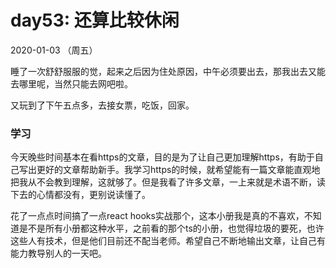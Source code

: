 # day53: 还算比较休闲
2020-01-03 （周五）

睡了一次舒舒服服的觉，起来之后因为住处原因，中午必须要出去，那我出去又能去哪里呢，当然只能去网吧啦。

又玩到了下午五点多，去接女票，吃饭，回家。

### 学习
今天晚些时间基本在看https的文章，目的是为了让自己更加理解https，有助于自己写出更好的文章帮助新手。我学习https的时候，就希望能有一篇文章能直观地把我从不会教到理解，这就够了。但是我看了许多文章，一上来就是术语不断，读下去的心情都没有，更别说读懂了。

花了一点点时间搞了一点react hooks实战那个，这本小册我是真的不喜欢，不知道是不是所有小册都这种水平，之前看的那个ts的小册，也觉得垃圾的要死，也许这些人有技术，但是他们目前还不配当老师。希望自己不断地输出文章，让自己有能力教导别人的一天吧。
